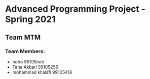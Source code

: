 # Advanced Programming Project - Spring 2021
## Team MTM

### Team Members:
- hoho 99105hoh
- Taha Akbari 99105259
- mohammad khalafi 99105418
